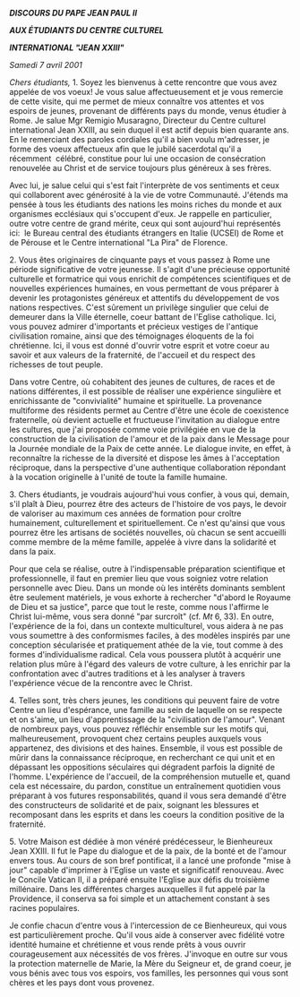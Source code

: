 ***DISCOURS DU PAPE JEAN PAUL II***

***AUX ÉTUDIANTS DU CENTRE CULTUREL***

***INTERNATIONAL "JEAN XXIII"***

*Samedi 7 avril 2001*

*Chers étudiants,* 1. Soyez les bienvenus à cette rencontre que vous avez appelée de vos voeux! Je vous salue affectueusement et je vous remercie de cette visite, qui me permet de mieux connaître vos attentes et vos espoirs de jeunes, provenant de différents pays du monde, venus étudier à Rome. Je salue Mgr Remigio Musaragno, Directeur du Centre culturel international Jean XXIII, au sein duquel il est actif depuis bien quarante ans. En le remerciant des paroles cordiales qu'il a bien voulu m'adresser, je forme des voeux affectueux afin que le jubilé sacerdotal qu'il a   récemment  célébré, constitue pour lui une occasion de consécration renouvelée au Christ et de service toujours plus généreux à ses frères.

Avec lui, je salue celui qui s'est fait l'interprète de vos sentiments et ceux qui collaborent avec générosité à la vie de votre Communauté. J'étends ma pensée à tous les étudiants des nations les moins riches du monde et aux organismes ecclésiaux qui s'occupent d'eux. Je rappelle en particulier, outre votre centre de grand mérite, ceux qui sont aujourd'hui représentés ici:  le Bureau central des étudiants étrangers en Italie (UCSEI) de Rome et de Pérouse et le Centre international "La Pira" de Florence.

2. Vous êtes originaires de cinquante pays et vous passez à Rome une période significative de votre jeunesse. Il s'agit d'une précieuse opportunité culturelle et formatrice qui vous enrichit de compétences scientifiques et de nouvelles expériences humaines, en vous permettant de vous préparer à devenir les protagonistes généreux et attentifs du développement de vos nations respectives. C'est sûrement un privilège singulier que celui de demeurer dans la Ville éternelle, coeur battant de l'Eglise catholique. Ici, vous pouvez admirer d'importants et précieux vestiges de l'antique civilisation romaine, ainsi que des témoignages éloquents de la foi chrétienne. Ici, il vous est donné d'ouvrir votre esprit et votre coeur au savoir et aux valeurs de la fraternité, de l'accueil et du respect des richesses de tout peuple.

Dans votre Centre, où cohabitent des jeunes de cultures, de races et de nations différentes, il est possible de réaliser une expérience singulière et enrichissante de "convivialité" humaine et spirituelle. La provenance multiforme des résidents permet au Centre d'être une école de coexistence fraternelle, où devient actuelle et fructueuse l'invitation au dialogue entre les cultures, que j'ai proposée comme voie privilégiée en vue de la construction de la civilisation de l'amour et de la paix dans le Message pour la Journée mondiale de la Paix de cette année. Le dialogue invite, en effet, à reconnaître la richesse de la diversité et dispose les âmes à l'acceptation réciproque, dans la perspective d'une authentique collaboration répondant à la vocation originelle à l'unité de toute la famille humaine.

3. Chers étudiants, je voudrais aujourd'hui vous confier, à vous qui, demain, s'il plaît à Dieu, pourrez être des acteurs de l'histoire de vos pays, le devoir de valoriser au maximum ces années de formation pour croître humainement, culturellement et spirituellement. Ce n'est qu'ainsi que vous pourrez être les artisans de sociétés nouvelles, où chacun se sent accueilli comme membre de la même famille, appelée à vivre dans la solidarité et dans la paix.

Pour que cela se réalise, outre à l'indispensable préparation scientifique et professionnelle, il faut en premier lieu que vous soigniez votre relation personnelle avec Dieu. Dans un monde où les intérêts dominants semblent être seulement matériels, je vous exhorte à rechercher "d'abord le Royaume de Dieu et sa justice", parce que tout le reste, comme nous l'affirme le Christ lui-même, vous sera donné "par surcroît" (cf. *Mt* 6, 33). En outre, l'expérience de la foi, dans un contexte multiculturel, vous aidera à ne pas vous soumettre à des conformismes faciles, à des modèles inspirés par une conception sécularisée et pratiquement athée de la vie, tout comme à des formes d'individualisme radical. Cela vous poussera plutôt à acquérir une relation plus mûre à l'égard des valeurs de votre culture, à les enrichir par la confrontation avec d'autres traditions et à les analyser à travers l'expérience vécue de la rencontre avec le Christ.

4. Telles sont, très chers jeunes, les conditions qui peuvent faire de votre Centre un lieu d'espérance, une famille au sein de laquelle on se respecte et on s'aime, un lieu d'apprentissage de la "civilisation de l'amour". Venant de nombreux pays, vous pouvez réfléchir ensemble sur les motifs qui, malheureusement, provoquent chez certains peuples auxquels vous appartenez, des divisions et des haines. Ensemble, il vous est possible de mûrir dans la connaissance réciproque, en recherchant ce qui unit et en dépassant les oppositions séculaires qui dégradent parfois la dignité de l'homme. L'expérience de l'accueil, de la compréhension mutuelle et, quand cela est nécessaire, du pardon, constitue un entraînement quotidien vous préparant à vos futures responsabilités, quand il vous sera demandé d'être des constructeurs de solidarité et de paix, soignant les blessures et recomposant dans les esprits et dans les coeurs la condition positive de la fraternité.

5. Votre Maison est dédiée à mon vénéré prédécesseur, le Bienheureux Jean XXIII. Il fut le Pape du dialogue et de la paix, de la bonté et de l'amour envers tous. Au cours de son bref pontificat, il a lancé une profonde "mise à jour" capable d'imprimer à l'Eglise un vaste et significatif renouveau. Avec le Concile Vatican II, il a préparé ensuite l'Eglise aux défis du troisième millénaire. Dans les différentes charges auxquelles il fut appelé par la Providence, il conserva sa foi simple et un attachement constant à ses racines populaires.

Je confie chacun d'entre vous à l'intercession de ce Bienheureux, qui vous est particulièrement proche. Qu'il vous aide à conserver avec fidélité votre identité humaine et chrétienne et vous rende prêts à vous ouvrir courageusement aux nécessités de vos frères. J'invoque en outre sur vous la protection maternelle de Marie, la Mère du Seigneur et, de grand coeur, je vous bénis avec tous vos espoirs, vos familles, les personnes qui vous sont chères et les pays dont vous provenez.
